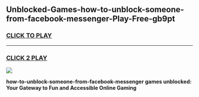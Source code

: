 
## Unblocked-Games-how-to-unblock-someone-from-facebook-messenger-Play-Free-gb9pt
<h3>
<a href="https://premium76.site?title=how-to-unblock-someone-from-facebook-messenger&ref=10A">CLICK TO PLAY</a></h3>
<hr>

<h3>
<a href="https://premium76.site?title=how-to-unblock-someone-from-facebook-messenger&ref=10A">CLICK 2 PLAY</a>
  
</h3>

<a href="https://premium76.site?title=how-to-unblock-someone-from-facebook-messenger&ref=10A"><img src="https://clearcache.store/games.png"></a>


**how-to-unblock-someone-from-facebook-messenger games unblocked: Your Gateway to Fun and Accessible Online Gaming**
